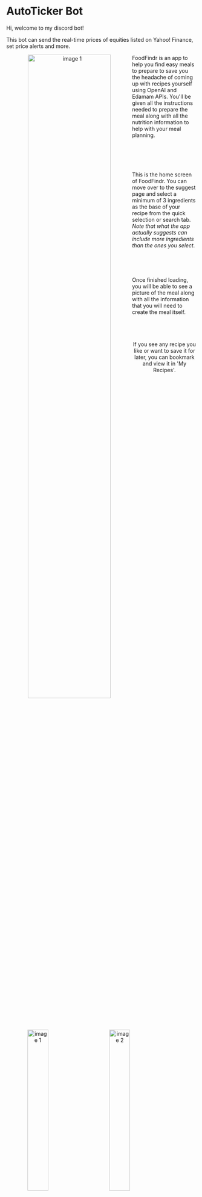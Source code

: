 # AutoTicker Bot

Hi, welcome to my discord bot!

This bot can send the real-time prices of equities listed on Yahoo! Finance, set price alerts and more.

<p align="center">
<img src="./assets/boticon.PNG" alt="image 1" style="float:left;width:66%">
</p>

<div>
FoodFindr is an app to help you find easy meals to prepare to save you the headache of coming up with recipes yourself using OpenAI and Edamam APIs. You'll be given all the instructions needed to prepare the meal along with all the nutrition information to help with your meal planning.
</div>

<br> </br>

<h1></h1>

<div style="margin-bottom:20px">
<p> This is the home screen of FoodFindr. You can move over to the suggest page and select a minimum of 3 ingredients as the base of your recipe from the quick selection or search tab. <em>Note that what the app actually suggests can include more ingredients than the ones you select.</em> </p>
</div>

<p align="center">
  <img src="./assets/home.png" alt="image 1" style="float:left;width:33%;margin-right:10%;" align="center">
  <img src="./assets/select.png" alt="image 2" style="float:left;width:33%;margin-right:1%;" align="center">
</p>

<br> </br>

<div style="margin-top:20px;margin-bottom:20px">
<p> Once finished loading, you will be able to see a picture of the meal along with all the information that you will need to create the meal itself. </p>
</div>

<p align="center">
  <img src="./assets/suggest.png" alt="image 3" style="float:left;width:33%;margin-bottom:20px" align="center">
</p>

<br> </br>

<div style="margin-bottom:20px">
<p align="center"> If you see any recipe you like or want to save it for later, you can bookmark and view it in 'My Recipes'. </p>
</div>

<p align="center">
  <img src="./assets/suggestcircle.png" alt="image 1" style="float:left;width:33%;margin-right:10%;" align="center">
  <img src="./assets/bookmark.png" alt="image 3" style="float:left;width:33%;margin-right:1%" align="center">
</p>
